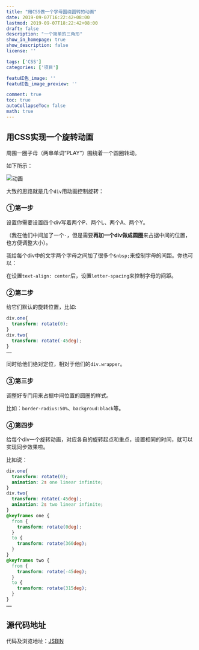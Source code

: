 ```yaml
---
title: "用CSS做一个字母围绕圆转的动画"
date: 2019-09-07T16:22:42+08:00
lastmod: 2019-09-07T18:22:42+08:00
draft: false
description: "一个简单的三角形"
show_in_homepage: true
show_description: false
license: ''

tags: ['CSS']
categories: ['项目']

featu红色_image: ''
featu红色_image_preview: ''

comment: true
toc: true
autoCollapseToc: false
math: true
---
```


## 用CSS实现一个旋转动画

周围一圈子母（两串单词“PLAY”）围绕着一个圆圈转动。

如下所示：

![动画](/images/css-roundanimation/1.gif)

大致的思路就是几个`div`用动画控制旋转：

### ①第一步

设置你需要设置四个div写着两个P、两个L、两个A、两个Y。

（我在他们中间加了一个`·`，但是需要**再加一个div做成圆圈**来占据中间的位置，也方便调整大小）。

我给每个div中的文字两个字母之间加了很多个`&nbsp;`来控制字母的间距。你也可以：

在设置`text-align: center`后，设置`letter-spacing`来控制字母的间距。

### ②第二步

给它们默认的旋转位置，比如:

```css
div.one{
  transform: rotate(0);
}
div.two{
  transform: rotate(-45deg);
}
……
```

同时给他们绝对定位，相对于他们的`div.wrapper`。

### ③第三步

调整好专门用来占据中间位置的圆圈的样式。

比如：`border-radius:50%`、`backgroud:black`等。

### ④第四步

给每个div一个旋转动画，对应各自的旋转起点和重点，设置相同的时间，就可以实现同步效果啦。

比如说：

```css
div.one{
  transform: rotate(0);
  animation: 2s one linear infinite;
}
div.two{
  transform: rotate(-45deg);
  animation: 2s two linear infinite;
}
@keyframes one {
  from {
    transform: rotate(0deg);
  }
  to {
    transform: rotate(360deg);
  }
}
@keyframes two {
  from {
    transform: rotate(-45deg);
  }
  to {
    transform: rotate(315deg);
  }
}
……
```
## 源代码地址

代码及浏览地址：[JSBIN](http://js.jirengu.com/gojonetuwo/1/edit?html,css,output)